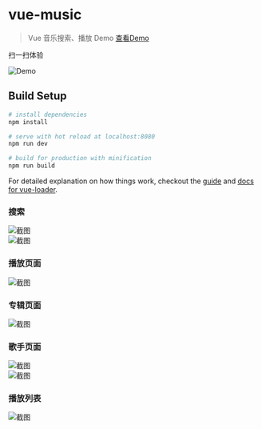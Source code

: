 # vue-music

> Vue 音乐搜索、播放 Demo [查看Demo](http://sioxas.github.io/)

扫一扫体验

![Demo](http://ww2.sinaimg.cn/large/6ee3e8b3gw1f9xjboxz2tj205i05fjrm.jpg)

## Build Setup

``` bash
# install dependencies
npm install

# serve with hot reload at localhost:8080
npm run dev

# build for production with minification
npm run build
```

For detailed explanation on how things work, checkout the [guide](http://vuejs-templates.github.io/webpack/) and [docs for vue-loader](http://vuejs.github.io/vue-loader).  

### 搜索  
![截图](https://github.com/Sioxas/vue-music/raw/master/src/assets/screenshot/IMG_1351.PNG)  
![截图](https://github.com/Sioxas/vue-music/raw/master/src/assets/screenshot/IMG_1591.PNG)
### 播放页面  
![截图](https://github.com/Sioxas/vue-music/raw/master/src/assets/screenshot/IMG_1352.PNG)  
### 专辑页面  
![截图](https://github.com/Sioxas/vue-music/raw/master/src/assets/screenshot/IMG_1587.PNG)  
### 歌手页面  
![截图](https://github.com/Sioxas/vue-music/raw/master/src/assets/screenshot/IMG_1588.PNG)  
![截图](https://github.com/Sioxas/vue-music/raw/master/src/assets/screenshot/IMG_1589.PNG)  
### 播放列表  
![截图](https://github.com/Sioxas/vue-music/raw/master/src/assets/screenshot/IMG_1590.PNG)
